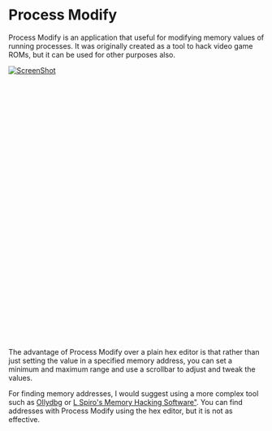 # Process Modify

Process Modify is an application that useful for modifying memory values of running processes. It was originally created as a tool to hack video game ROMs, but it can be used for other purposes also.

[![ScreenShot](http://img.youtube.com/vi/2nxJRHjyhq4/0.jpg)](https://www.youtube.com/watch?v=2nxJRHjyhq4)

<iframe width="854" height="510" src="" frameborder="0" allowfullscreen></iframe>

The advantage of Process Modify over a plain hex editor is that rather than just setting the value in a specified memory address, you can set a minimum and maximum range and use a scrollbar to adjust and tweak the values.

For finding memory addresses, I would suggest using a more complex tool such as <a href="http://www.ollydbg.de/">Ollydbg</a> or <a href="http://memoryhacking.com/index.php">L Spiro's Memory Hacking Software"</a>. You can find addresses with Process Modify using the hex editor, but it is not as effective.
